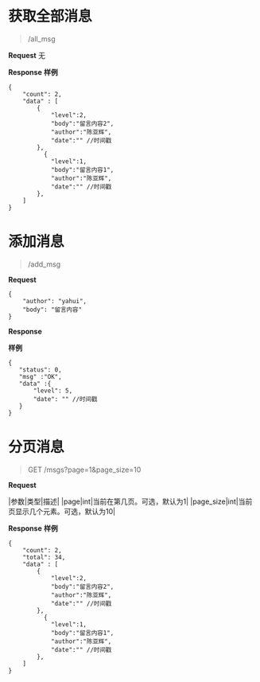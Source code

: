 # 获取全部消息
> /all_msg

**Request**
无

**Response**
**样例**
```
{
    "count": 2,
    "data" : [
        {
            "level":2,
            "body":"留言内容2",
            "author":"陈亚辉",
            "date":"" //时间戳
        },
          {
            "level":1,
            "body":"留言内容1",
            "author":"陈亚辉",
            "date":"" //时间戳
        },
    ]
}
```

# 添加消息
> /add_msg

**Request**
```
{
    "author": "yahui",
    "body": "留言内容"
}
```

**Response**


**样例**
```
{
   "status": 0,
   "msg" :"OK",
   "data" :{
       "level": 5,
       "date": "" //时间戳       
   }
}
```

# 分页消息
> GET /msgs?page=1&page_size=10

**Request**

|参数|类型|描述|
|page|int|当前在第几页。可选，默认为1|
|page_size|int|当前页显示几个元素。可选，默认为10|

**Response**
**样例**
```
{
    "count": 2,
    "total": 34,
    "data" : [
        {
            "level":2,
            "body":"留言内容2",
            "author":"陈亚辉",
            "date":"" //时间戳
        },
          {
            "level":1,
            "body":"留言内容1",
            "author":"陈亚辉",
            "date":"" //时间戳
        },
    ]
}
```
